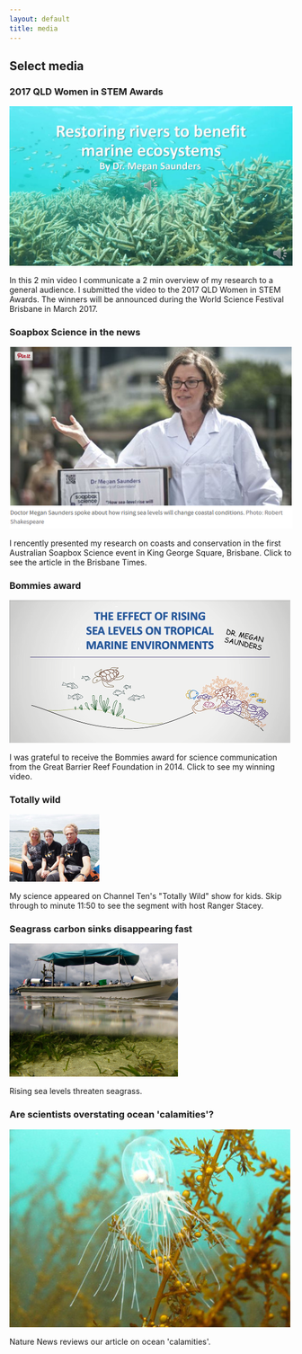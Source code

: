 ```yaml
---
layout: default
title: media
---
```


## Select media

<div class = "image_projpage">
<h3> 2017 QLD Women in STEM Awards  </h3>
<img src="/images/CoverRestoringRivers.png" class="boximage" >
<a href="https://youtu.be/HqSBgxDd6mA" target= "_blank" >
   <span class="emptyspan"></span>
</a>
<p>
In this 2 min video I communicate a 2 min overview of my research to a general audience. I submitted the video to the 2017 QLD Women in STEM Awards. The winners will be announced during the World Science Festival Brisbane in March 2017. 
</p>
</div>

<div class = "image_projpage">
<h3> Soapbox Science in the news  </h3>
<img src="/images/megan_soapbox.png" class="boximage" >
<a href="http://www.brisbanetimes.com.au/queensland/science-on-a-soapbox-comes-to-king-george-square-20160820-gqxb5f" target= "_blank" >
   <span class="emptyspan"></span>
</a>
<p>
I rencently presented my research on coasts and conservation in the first Australian Soapbox Science event in King George Square, Brisbane. Click to see the article in the Brisbane Times.
</p>
</div>

<div class = "image_projpage">
<h3> Bommies award  </h3>
<img src="/images/bommies.png" class="boximage" >
<a href="http://www.barrierreef.org/our-science/bommies-award/2014-winner#page-title" target= "_blank" >
   <span class="emptyspan"></span>
</a>
<p>
I was grateful to receive the Bommies award for science communication from the Great Barrier Reef Foundation in 2014. Click to see my winning video.
</p>
</div>

<div class = "image_projpage">
<h3> Totally wild  </h3>
<img src="/images/mediatotallywildsmall.png" class="boximage" >
<a href="http://tenplay.com.au/channel-eleven/totally-wild/season-22/episode-180" target="_blank">
   <span class="emptyspan"></span>
</a>
<p>
My science appeared on Channel Ten's "Totally Wild" show for kids. Skip through to minute 11:50 to see the segment with host Ranger Stacey.
</p>
</div>

<div class="floatclear"></div>

<div class = "image_projpage">
<h3> Seagrass carbon sinks disappearing fast  </h3>
<img src="/images/seagrass_crop.png" class="boximage" >
<a href="https://theconversation.com/seagrass-carbon-sinks-fast-disappearing-study-14284" target= "_blank" >
   <span class="emptyspan"></span>
</a>
<p>
Rising sea levels threaten seagrass.
</p>
</div>

<div class = "image_projpage">
<h3> Are scientists overstating ocean 'calamities'?  </h3>
<img src="/images/jelly.jpg" class="boximage" >
<a href="http://www.nature.com/news/ocean-calamities-oversold-say-researchers-1.16714" target="_blank">
   <span class="emptyspan"></span>
</a>
<p>
Nature News reviews our article on ocean 'calamities'.
</p>
</div>

<div class="floatclear"></div>
